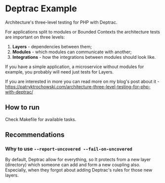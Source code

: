 # Deptrac Example

Architecture's three-level testing for PHP with Deptrac.

For applications split to modules or Bounded Contexts the 
architecture tests are important on three levels:
1. **Layers** - dependencies between them;
2. **Modules** - which modules can communicate with another;
3. **Integrations** - how the integrations between modules should look like.

If you have a simple application, a microservice without modules for example,
you probably will need just tests for Layers.

If you are interested in more you can read more on my blog's post about it -
https://patryktrochowski.com/architecture-three-level-testing-for-php-with-deptrac/

## How to run
Check Makefile for available tasks.

## Recommendations

### Why to use `--report-uncovered --fail-on-uncovered`
By default, Deptrac allow for everything, so It protects from a new layer (directory) 
which someone can add and form a new coupling also. Especially, when they forgot about 
adding Deptrac's rules for those new layers.
